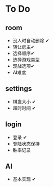 # To Do

## room

- 没人时自动删除 ✔
- 转让房主✔
- 选择顺序✔
- 选择游戏类型
- 观战选项✔
- AI难度

## settings

- 棋盘大小 ✔
- 超时时间 ✔

## login

- 登录 ✔
- 登陆状态保持
- 胜率记录

## AI

- 基本实现 ✔

